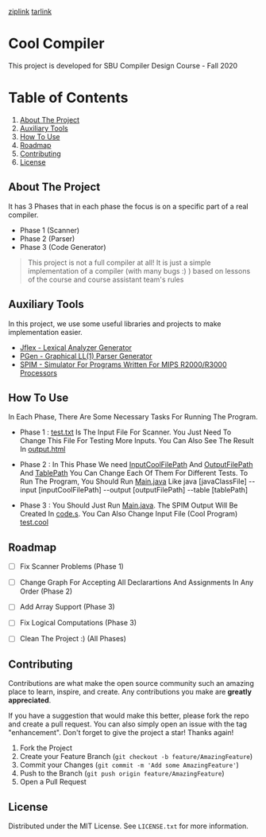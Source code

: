 [ziplink](https://github.com/Aminsaveh/SBU_IE_HW1/archive/refs/heads/main.zip)
[tarlink](https://github.com/Aminsaveh/SBU_IE_HW1/archive/refs/heads/main.zip)
# Cool Compiler
This project is developed for SBU Compiler Design Course - Fall 2020 



<!-- TABLE OF CONTENTS -->
# Table of Contents
1. [About The Project](#AboutTheProject)
2. [Auxiliary Tools](#AuxiliaryTools)
3. [How To Use](#HowToUse)
4. [Roadmap](#Roadmap)
5. [Contributing](#Contributing)
6. [License](#License)

<!-- ABOUT THE PROJECT -->
## About The Project <a name="AboutTheProject"></a>



It has 3 Phases that in each phase the focus is on a specific part of a real compiler.
- Phase 1 (Scanner)
- Phase 2 (Parser)
- Phase 3 (Code Generator)


> This project is not a full compiler at all!
> It is just a simple implementation of a compiler (with many bugs :) ) based on lessons of the course and course assistant team's rules




## Auxiliary Tools <a name="AuxiliaryTools"></a>

In this project, we use some useful libraries and projects to make implementation easier.

* [Jflex -  Lexical Analyzer Generator](https://www.jflex.de/)
* [PGen  -  Graphical LL(1) Parser Generator ](https://github.com/Borjianamin98/PGen)
* [SPIM  -  Simulator For Programs Written For MIPS R2000/R3000 Processors ](http://spimsimulator.sourceforge.net/)


## How To Use <a name="HowToUse"></a>
In Each Phase, There Are Some Necessary Tasks For Running The Program.

* Phase 1 : 
[test.txt](https://github.com/Aminsaveh/SBU_IE_HW1/tree/main/SBU_Compiler/Phase1/src/test.txt) Is The Input File For Scanner. You Just Need To Change This File For Testing More Inputs. You Can Also See The Result In [output.html](https://github.com/Aminsaveh/SBU_IE_HW1/tree/main/SBU_Compiler/Phase1/src/output.html)

* Phase 2 : In This Phase We need [InputCoolFilePath](https://github.com/Aminsaveh/SBU_IE_HW1/tree/main/SBU_Compiler/Phase2/PROJECT/test/in) And [OutputFilePath](https://github.com/Aminsaveh/SBU_IE_HW1/tree/main/SBU_Compiler/Phase2/PROJECT/out/result) And [TablePath](https://github.com/Aminsaveh/SBU_IE_HW1/tree/main/SBU_Compiler/Phase2/PROJECT/src/table.npt) You Can Change Each Of Them For Different Tests. To Run The Program, You Should Run  [Main.java](https://github.com/Aminsaveh/SBU_IE_HW1/tree/main/SBU_Compiler/Phase2/PROJECT/src/Main.java) Like java [javaClassFile] --input [inputCoolFilePath] --output [outputFilePath] --table [tablePath]

* Phase 3 : You Should Just Run [Main.java](https://github.com/Aminsaveh/SBU_IE_HW1/tree/main/SBU_Compiler/Phase3/PROJECT/src/Main.java). The SPIM Output Will Be Created In [code.s](https://github.com/Aminsaveh/SBU_IE_HW1/tree/main/SBU_Compiler/Phase3/PROJECT/src/code.s).  You Can Also Change Input File (Cool Program) [test.cool](https://github.com/Aminsaveh/SBU_IE_HW1/tree/main/SBU_Compiler/Phase3/PROJECT/src/test.cool)


<!-- ROADMAP -->
## Roadmap <a name="Roadmap"></a>

- [ ] Fix Scanner Problems (Phase 1)
- [ ] Change Graph For Accepting All Declarartions And Assignments In Any Order (Phase 2)
- [ ] Add Array Support (Phase 3)
- [ ] Fix Logical Computations (Phase 3)
- [ ] Clean The Project :) (All Phases)




<!-- Contributing -->
## Contributing  <a name="Contributing"></a>

Contributions are what make the open source community such an amazing place to learn, inspire, and create. Any contributions you make are **greatly appreciated**.

If you have a suggestion that would make this better, please fork the repo and create a pull request. You can also simply open an issue with the tag "enhancement".
Don't forget to give the project a star! Thanks again!

1. Fork the Project
2. Create your Feature Branch (`git checkout -b feature/AmazingFeature`)
3. Commit your Changes (`git commit -m 'Add some AmazingFeature'`)
4. Push to the Branch (`git push origin feature/AmazingFeature`)
5. Open a Pull Request


<!-- LICENSE -->
## License <a name="License"></a>

Distributed under the MIT License. See `LICENSE.txt` for more information.

